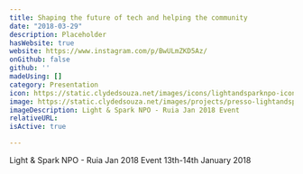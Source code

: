 ```yaml
---
title: Shaping the future of tech and helping the community
date: "2018-03-29"
description: Placeholder
hasWebsite: true
website: https://www.instagram.com/p/BwULmZKD5Az/
onGithub: false
github: ''
madeUsing: []
category: Presentation
icon: https://static.clydedsouza.net/images/icons/lightandsparknpo-icon.png
image: https://static.clydedsouza.net/images/projects/presso-lightandsparknpo-datacom.jpg
imageDescription: Light & Spark NPO - Ruia Jan 2018 Event
relativeURL: 
isActive: true

---
```


Light & Spark NPO - Ruia Jan 2018 Event 13th-14th January 2018